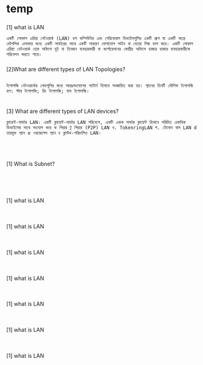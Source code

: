 # temp

###
[1] what is LAN
```
একটি লোকাল এরিয়া নেটওয়ার্ক (LAN) হল কম্পিউটার এবং পেরিফেরাল ডিভাইসগুলির একটি গ্রুপ যা একটি স্বতন্ত্র ভৌগলিক এলাকার মধ্যে একটি সার্ভারের সাথে একটি সাধারণ যোগাযোগ লাইন বা বেতার লিঙ্ক ভাগ করে। একটি লোকাল এরিয়া নেটওয়ার্ক হোম অফিসে দুই বা তিনজন ব্যবহারকারী বা কর্পোরেশনের কেন্দ্রীয় অফিসে হাজার হাজার ব্যবহারকারীকে পরিবেশন করতে পারে।

```


###
[2]What are different types of LAN Topologies?
```

টপোলজি নেটওয়ার্কের নোডগুলির মধ্যে আন্তঃসংযোগের প্যাটার্ন হিসাবে সংজ্ঞায়িত করা হয়। ল্যানের তিনটি মৌলিক টপোলজি হল: স্টার টপোলজি; রিং টপোলজি; বাস টপোলজি।


```

###
[3] What are different types of LAN devices?
```
ক্লায়েন্ট-সার্ভার LAN। একটি ক্লায়েন্ট-সার্ভার LAN পরিবেশে, একটি একক সার্ভার ক্লায়েন্ট হিসাবে পরিচিত একাধিক ডিভাইসের সাথে সংযোগ করে ক পিয়ার টু পিয়ার (P2P) LAN খ. TokenringLAN গ. টোকেন বাস LAN d তারযুক্ত ল্যান e ওয়্যারলেস ল্যান চ ক্লাউড-পরিচালিত LAN।




```

###
[1] What is Subnet?
```




```

###
[1] what is LAN
```


```

###
[1] what is LAN
```


```

###
[1] what is LAN
```


```

###
[1] what is LAN
```


```


###
[1] what is LAN
```


```


###
[1] what is LAN
```


```



###
[1] what is LAN
```


```

